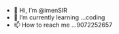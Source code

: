 - 👋 Hi, I’m @imenSIR
- 🌱 I’m currently learning ...coding
- 📫 How to reach me ...9072252657

<!---
imenSIR is a ✨ special ✨ repository because its `README.md` (this file) appears on your GitHub profile.
You can click the Preview link to take a look at your changes.
--->
